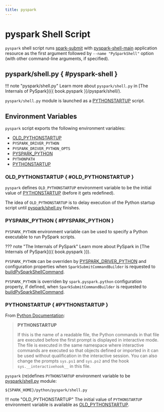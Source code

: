```yaml
---
title: pyspark
---
```


# pyspark Shell Script

`pyspark` shell script runs [spark-submit](spark-submit/index.md) with [pyspark-shell-main](#pyspark-shell-main) application resource as the first argument followed by `--name "PySparkShell"` option (with other command-line arguments, if specified).

## pyspark/shell.py { #pyspark-shell }

!!! note "pyspark/shell.py"
    Learn more about `pyspark/shell.py` in [The Internals of PySpark]({{ book.pyspark }}/pyspark/shell/).

`pyspark/shell.py` module is launched as a [PYTHONSTARTUP](#PYTHONSTARTUP) script.

## Environment Variables

`pyspark` script exports the following environment variables:

* [OLD_PYTHONSTARTUP](#OLD_PYTHONSTARTUP)
* `PYSPARK_DRIVER_PYTHON`
* `PYSPARK_DRIVER_PYTHON_OPTS`
* [PYSPARK_PYTHON](#PYSPARK_PYTHON)
* `PYTHONPATH`
* [PYTHONSTARTUP](#PYTHONSTARTUP)

### OLD_PYTHONSTARTUP { #OLD_PYTHONSTARTUP }

`pyspark` defines `OLD_PYTHONSTARTUP` environment variable to be the initial value of [PYTHONSTARTUP](#PYTHONSTARTUP) (before it gets redefined).

The idea of `OLD_PYTHONSTARTUP` is to delay execution of the Python startup script until [pyspark/shell.py](#PYTHONSTARTUP) finishes.

### PYSPARK_PYTHON { #PYSPARK_PYTHON }

`PYSPARK_PYTHON` environment variable can be used to specify a Python executable to run PySpark scripts.

??? note "The Internals of PySpark"
    Learn more about PySpark in [The Internals of PySpark]({{ book.pyspark }}).

`PYSPARK_PYTHON` can be overriden by [PYSPARK_DRIVER_PYTHON](#PYSPARK_DRIVER_PYTHON) and configuration properties when `SparkSubmitCommandBuilder` is requested to [buildPySparkShellCommand](spark-submit/SparkSubmitCommandBuilder.md#buildPySparkShellCommand).

`PYSPARK_PYTHON` is overriden by `spark.pyspark.python` configuration property, if defined, when `SparkSubmitCommandBuilder` is requested to [buildPySparkShellCommand](spark-submit/SparkSubmitCommandBuilder.md#buildPySparkShellCommand).

### PYTHONSTARTUP { #PYTHONSTARTUP }

From [Python Documentation](https://docs.python.org/3/using/cmdline.html):

> **PYTHONSTARTUP**
>
> If this is the name of a readable file, the Python commands in that file are executed before the first prompt is displayed in interactive mode.
> The file is executed in the same namespace where interactive commands are executed so that objects defined or imported in it can be used without qualification in the interactive session.
> You can also change the prompts `sys.ps1` and `sys.ps2` and the hook `sys.__interactivehook__` in this file.

`pyspark` (re)defines `PYTHONSTARTUP` environment variable to be [pyspark/shell.py](#pyspark-shell) module:

```text
${SPARK_HOME}/python/pyspark/shell.py
```

!!! note "OLD_PYTHONSTARTUP"
    The initial value of `PYTHONSTARTUP` environment variable is available as [OLD_PYTHONSTARTUP](#OLD_PYTHONSTARTUP).
